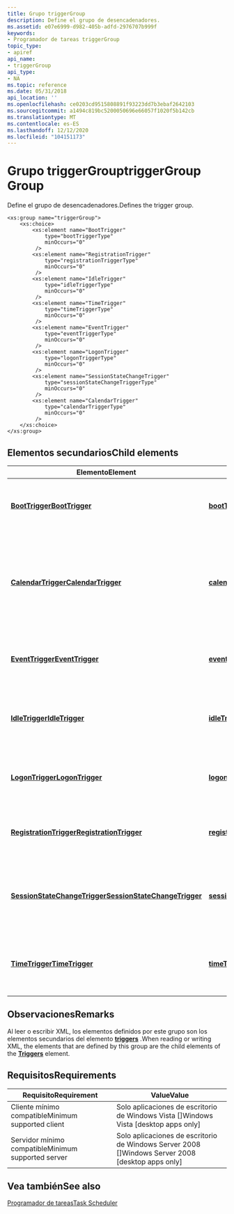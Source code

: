 ```yaml
---
title: Grupo triggerGroup
description: Define el grupo de desencadenadores.
ms.assetid: e07e6999-d982-405b-adfd-2976707b999f
keywords:
- Programador de tareas triggerGroup
topic_type:
- apiref
api_name:
- triggerGroup
api_type:
- NA
ms.topic: reference
ms.date: 05/31/2018
api_location: ''
ms.openlocfilehash: ce0203cd9515808891f93223dd7b3ebaf2642103
ms.sourcegitcommit: a1494c819bc5200050696e66057f1020f5b142cb
ms.translationtype: MT
ms.contentlocale: es-ES
ms.lasthandoff: 12/12/2020
ms.locfileid: "104151173"
---
```

# <a name="triggergroup-group"></a><span data-ttu-id="d7eeb-104">Grupo triggerGroup</span><span class="sxs-lookup"><span data-stu-id="d7eeb-104">triggerGroup Group</span></span>

<span data-ttu-id="d7eeb-105">Define el grupo de desencadenadores.</span><span class="sxs-lookup"><span data-stu-id="d7eeb-105">Defines the trigger group.</span></span>

``` syntax
<xs:group name="triggerGroup">
    <xs:choice>
        <xs:element name="BootTrigger"
            type="bootTriggerType"
            minOccurs="0"
         />
        <xs:element name="RegistrationTrigger"
            type="registrationTriggerType"
            minOccurs="0"
         />
        <xs:element name="IdleTrigger"
            type="idleTriggerType"
            minOccurs="0"
         />
        <xs:element name="TimeTrigger"
            type="timeTriggerType"
            minOccurs="0"
         />
        <xs:element name="EventTrigger"
            type="eventTriggerType"
            minOccurs="0"
         />
        <xs:element name="LogonTrigger"
            type="logonTriggerType"
            minOccurs="0"
         />
        <xs:element name="SessionStateChangeTrigger"
            type="sessionStateChangeTriggerType"
            minOccurs="0"
         />
        <xs:element name="CalendarTrigger"
            type="calendarTriggerType"
            minOccurs="0"
         />
    </xs:choice>
</xs:group>
```

## <a name="child-elements"></a><span data-ttu-id="d7eeb-106">Elementos secundarios</span><span class="sxs-lookup"><span data-stu-id="d7eeb-106">Child elements</span></span>



| <span data-ttu-id="d7eeb-107">Elemento</span><span class="sxs-lookup"><span data-stu-id="d7eeb-107">Element</span></span>                                                                                                 | <span data-ttu-id="d7eeb-108">Tipo</span><span class="sxs-lookup"><span data-stu-id="d7eeb-108">Type</span></span>                                                                                                   | <span data-ttu-id="d7eeb-109">Descripción</span><span class="sxs-lookup"><span data-stu-id="d7eeb-109">Description</span></span>                                                                                                       |
|---------------------------------------------------------------------------------------------------------|--------------------------------------------------------------------------------------------------------|-------------------------------------------------------------------------------------------------------------------|
| [<span data-ttu-id="d7eeb-110">**BootTrigger**</span><span class="sxs-lookup"><span data-stu-id="d7eeb-110">**BootTrigger**</span></span>](taskschedulerschema-boottrigger-triggergroup-element.md)                             | [<span data-ttu-id="d7eeb-111">**bootTriggerType**</span><span class="sxs-lookup"><span data-stu-id="d7eeb-111">**bootTriggerType**</span></span>](taskschedulerschema-boottriggertype-complextype.md)                             | <span data-ttu-id="d7eeb-112">Desencadenador que inicia una tarea cuando se inicia el sistema.</span><span class="sxs-lookup"><span data-stu-id="d7eeb-112">A trigger that starts a task when the system is booted.</span></span><br/>                                                |
| [<span data-ttu-id="d7eeb-113">**CalendarTrigger**</span><span class="sxs-lookup"><span data-stu-id="d7eeb-113">**CalendarTrigger**</span></span>](taskschedulerschema-calendartrigger-triggergroup-element.md)                     | [<span data-ttu-id="d7eeb-114">**calendarTriggerType**</span><span class="sxs-lookup"><span data-stu-id="d7eeb-114">**calendarTriggerType**</span></span>](taskschedulerschema-calendartriggertype-complextype.md)                     | <span data-ttu-id="d7eeb-115">Desencadenador que inicia una tarea en función de una programación diaria, semanal, mensual o mensual (DOW).</span><span class="sxs-lookup"><span data-stu-id="d7eeb-115">A trigger that starts a task based on a daily, weekly, monthly, or monthly day-of-week (DOW) schedule.</span></span><br/> |
| [<span data-ttu-id="d7eeb-116">**EventTrigger**</span><span class="sxs-lookup"><span data-stu-id="d7eeb-116">**EventTrigger**</span></span>](taskschedulerschema-eventtrigger-triggergroup-element.md)                           | [<span data-ttu-id="d7eeb-117">**eventTriggerType**</span><span class="sxs-lookup"><span data-stu-id="d7eeb-117">**eventTriggerType**</span></span>](taskschedulerschema-eventtriggertype-complextype.md)                           | <span data-ttu-id="d7eeb-118">Desencadenador que inicia una tarea cuando se produce un evento del sistema.</span><span class="sxs-lookup"><span data-stu-id="d7eeb-118">A trigger that starts a task when a system event occurs.</span></span><br/>                                               |
| [<span data-ttu-id="d7eeb-119">**IdleTrigger**</span><span class="sxs-lookup"><span data-stu-id="d7eeb-119">**IdleTrigger**</span></span>](taskschedulerschema-idletrigger-triggergroup-element.md)                             | [<span data-ttu-id="d7eeb-120">**idleTriggerType**</span><span class="sxs-lookup"><span data-stu-id="d7eeb-120">**idleTriggerType**</span></span>](taskschedulerschema-idletriggertype-complextype.md)                             | <span data-ttu-id="d7eeb-121">Desencadenador que inicia una tarea cuando el equipo entra en un estado de inactividad.</span><span class="sxs-lookup"><span data-stu-id="d7eeb-121">A trigger that starts a task when the computer goes into an idle state.</span></span><br/>                                |
| [<span data-ttu-id="d7eeb-122">**LogonTrigger**</span><span class="sxs-lookup"><span data-stu-id="d7eeb-122">**LogonTrigger**</span></span>](taskschedulerschema-logontrigger-triggergroup-element.md)                           | [<span data-ttu-id="d7eeb-123">**logonTriggerType**</span><span class="sxs-lookup"><span data-stu-id="d7eeb-123">**logonTriggerType**</span></span>](taskschedulerschema-logontriggertype-complextype.md)                           | <span data-ttu-id="d7eeb-124">Desencadenador que inicia una tarea cuando un usuario inicia sesión.</span><span class="sxs-lookup"><span data-stu-id="d7eeb-124">A trigger that starts a task when a user logs on.</span></span><br/>                                                      |
| [<span data-ttu-id="d7eeb-125">**RegistrationTrigger**</span><span class="sxs-lookup"><span data-stu-id="d7eeb-125">**RegistrationTrigger**</span></span>](taskschedulerschema-registrationtrigger-triggergroup-element.md)             | [<span data-ttu-id="d7eeb-126">**registrationTriggerType**</span><span class="sxs-lookup"><span data-stu-id="d7eeb-126">**registrationTriggerType**</span></span>](taskschedulerschema-registrationtriggertype-complextype.md)             | <span data-ttu-id="d7eeb-127">Desencadenador que inicia una tarea cuando se registra la tarea.</span><span class="sxs-lookup"><span data-stu-id="d7eeb-127">A trigger that starts a task when the task is registered.</span></span><br/>                                              |
| [<span data-ttu-id="d7eeb-128">**SessionStateChangeTrigger**</span><span class="sxs-lookup"><span data-stu-id="d7eeb-128">**SessionStateChangeTrigger**</span></span>](taskschedulerschema-sessionstatechangetrigger-triggergroup-element.md) | [<span data-ttu-id="d7eeb-129">**sessionStateChangeTriggerType**</span><span class="sxs-lookup"><span data-stu-id="d7eeb-129">**sessionStateChangeTriggerType**</span></span>](taskschedulerschema-sessionstatechangetriggertype-complextype.md) | <span data-ttu-id="d7eeb-130">Desencadenador que inicia una tarea cuando cambia el estado de una sesión de Terminal Server.</span><span class="sxs-lookup"><span data-stu-id="d7eeb-130">A trigger that starts a task when a Terminal Server session changes state.</span></span><br/>                             |
| [<span data-ttu-id="d7eeb-131">**TimeTrigger**</span><span class="sxs-lookup"><span data-stu-id="d7eeb-131">**TimeTrigger**</span></span>](taskschedulerschema-timetrigger-triggergroup-element.md)                             | [<span data-ttu-id="d7eeb-132">**timeTriggerType**</span><span class="sxs-lookup"><span data-stu-id="d7eeb-132">**timeTriggerType**</span></span>](taskschedulerschema-timetriggertype-complextype.md)                             | <span data-ttu-id="d7eeb-133">Desencadenador que inicia una tarea cuando se activa el desencadenador.</span><span class="sxs-lookup"><span data-stu-id="d7eeb-133">A trigger that starts a task when the trigger is activated.</span></span><br/>                                            |



## <a name="remarks"></a><span data-ttu-id="d7eeb-134">Observaciones</span><span class="sxs-lookup"><span data-stu-id="d7eeb-134">Remarks</span></span>

<span data-ttu-id="d7eeb-135">Al leer o escribir XML, los elementos definidos por este grupo son los elementos secundarios del elemento [**triggers**](taskschedulerschema-triggers-tasktype-element.md) .</span><span class="sxs-lookup"><span data-stu-id="d7eeb-135">When reading or writing XML, the elements that are defined by this group are the child elements of the [**Triggers**](taskschedulerschema-triggers-tasktype-element.md) element.</span></span>

## <a name="requirements"></a><span data-ttu-id="d7eeb-136">Requisitos</span><span class="sxs-lookup"><span data-stu-id="d7eeb-136">Requirements</span></span>



| <span data-ttu-id="d7eeb-137">Requisito</span><span class="sxs-lookup"><span data-stu-id="d7eeb-137">Requirement</span></span> | <span data-ttu-id="d7eeb-138">Value</span><span class="sxs-lookup"><span data-stu-id="d7eeb-138">Value</span></span> |
|-------------------------------------|------------------------------------------------------|
| <span data-ttu-id="d7eeb-139">Cliente mínimo compatible</span><span class="sxs-lookup"><span data-stu-id="d7eeb-139">Minimum supported client</span></span><br/> | <span data-ttu-id="d7eeb-140">Solo aplicaciones de escritorio de Windows Vista \[\]</span><span class="sxs-lookup"><span data-stu-id="d7eeb-140">Windows Vista \[desktop apps only\]</span></span><br/>       |
| <span data-ttu-id="d7eeb-141">Servidor mínimo compatible</span><span class="sxs-lookup"><span data-stu-id="d7eeb-141">Minimum supported server</span></span><br/> | <span data-ttu-id="d7eeb-142">Solo aplicaciones de escritorio de Windows Server 2008 \[\]</span><span class="sxs-lookup"><span data-stu-id="d7eeb-142">Windows Server 2008 \[desktop apps only\]</span></span><br/> |



## <a name="see-also"></a><span data-ttu-id="d7eeb-143">Vea también</span><span class="sxs-lookup"><span data-stu-id="d7eeb-143">See also</span></span>

<dl> <dt>

[<span data-ttu-id="d7eeb-144">Programador de tareas</span><span class="sxs-lookup"><span data-stu-id="d7eeb-144">Task Scheduler</span></span>](task-scheduler-start-page.md)
</dt> </dl>

 

 





